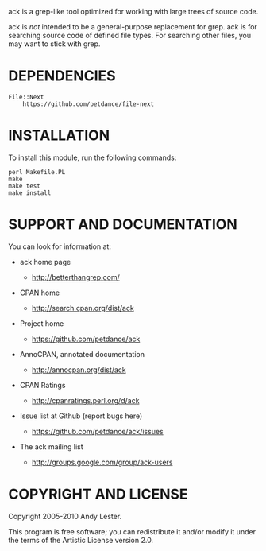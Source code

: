 ack is a grep-like tool optimized for working with large trees of
source code.

ack is *not* intended to be a general-purpose replacement for grep.
ack is for searching source code of defined file types.  For searching
other files, you may want to stick with grep.

# DEPENDENCIES

    File::Next
        https://github.com/petdance/file-next

# INSTALLATION

To install this module, run the following commands:

    perl Makefile.PL
    make
    make test
    make install

# SUPPORT AND DOCUMENTATION

You can look for information at:

* ack home page
    * <http://betterthangrep.com/>

* CPAN home
    * <http://search.cpan.org/dist/ack>

* Project home
    * <https://github.com/petdance/ack>

* AnnoCPAN, annotated documentation
    * <http://annocpan.org/dist/ack>

* CPAN Ratings
    * <http://cpanratings.perl.org/d/ack>

* Issue list at Github (report bugs here)
    * <https://github.com/petdance/ack/issues>

* The ack mailing list
    * <http://groups.google.com/group/ack-users>

# COPYRIGHT AND LICENSE

Copyright 2005-2010 Andy Lester.

This program is free software; you can redistribute it and/or modify
it under the terms of the Artistic License version 2.0.
